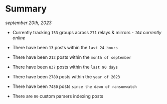 
# Summary
_september 20th, 2023_

- Currently tracking `153` groups across `271` relays & mirrors - _`104` currently online_

- There have been `13` posts within the `last 24 hours`

- There have been `213` posts within the `month of september`

- There have been `837` posts within the `last 90 days`

- There have been `2789` posts within the `year of 2023`

- There have been `7480` posts `since the dawn of ransomwatch`

- There are `80` custom parsers indexing posts
